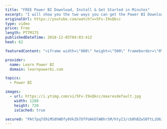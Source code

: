 ```yaml
---
title: "FREE Power BI Download, Install & Get Started in Minutes"
excerpt: "I will show you the two ways you can get the Power BI Download, Install it and Get Started in just a few minutes.I will also show you how Power BI Desktop, the tool you would be downloading, fits into the bigger Power BI and the Microsoft BI picture.  ➔ Links mentioned in the Video • Microsoft Download"
originalUrl: https://youtube.com/watch?v=5Fv-I9xQkcc
type: video
price: Free
length: PT7M17S
publishedDateTime: 2018-12-05T04:03:41Z
heat: 62

featuredContent: "<iframe width=\"800\" height=\"500\" frameborder=\"0\" src=\"https://www.youtube.com/embed/5Fv-I9xQkcc\" allow=\"accelerometer; autoplay; encrypted-media; gyroscope; picture-in-picture\" allowfullscreen></iframe>"

provider:
  name: Learn Power BI
  domain: learnpowerbi.com

topics:
  - Power BI

images:
  - url: https://i.ytimg.com/vi/5Fv-I9xQkcc/maxresdefault.jpg
    width: 1280
    height: 720
    isCached: true

secured: "PAt7pq7d9iMS8hWDfy0VkZ67DfFUAkDlWBhrSM/htyI3/cb8hBZwS0TtLzD6ifjhnQOaNGD7WRl6q8CIle3r0s8nYufnyPh8Lm4b/yHKsCNhw0CMSnWHDyLUOqjlo9agEtKVLPifm37nO+EnhH07W3IGvm8qebJXjMVttfBFZddyFkCElCzV7p4MwxOSCN4SQk3cdWqGDFBkS/1qQAdfLWUlLOfrkNq1cKLY6sHRt7Q1tGCGWdeh6zonzAvVcOHE3HodRkxanqiLfCGTs87Vcj6+Xx6UMMMbvWNpEbrNGOD9a0HrQ+2Amo8UCvUT/F3DaF7qA9mOCXtGBVvni7z/Cl5Ogij76i4pp90NTjx8tOXbIr8LTB1IBhAjvehu1uYBOLN9fNWA2mF7R7IfpwtsJ9+SeiLgY9AWvrtRqPmku6U=;KsY+XP60cONKuzXzHCENRQ=="
---
```



